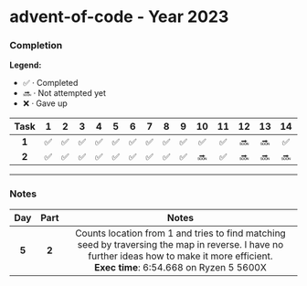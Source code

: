 # advent-of-code - Year 2023
### Completion
<b>Legend:  </b>
- ✅ · Completed
- 🔜 · Not attempted yet
- ❌ · Gave up

|**Task**|**1**|**2**|**3**|**4**|**5**|**6**|**7**|**8**|**9**|**10**|**11**|**12**|**13**|**14**|**15**|**16**|**17**|**18**|**19**|**20**|**21**|**22**|**23**|**24**|**25**|
|:-:|:-:|:-:|:-:|:-:|:-:|:-:|:-:|:-:|:-:|:-:|:-:|:-:|:-:|:-:|:-:|:-:|:-:|:-:|:-:|:-:|:-:|:-:|:-:|:-:|:-:|
|**1**|✅|✅|✅|✅|✅|✅|✅|✅|✅|✅|✅|🔜|🔜|✅|✅|🔜|🔜|🔜|🔜|🔜|🔜|🔜|🔜|🔜|🔜|
|**2**|✅|✅|✅|✅|✅|✅|✅|✅|✅|🔜|✅|🔜|🔜|🔜|🔜|🔜|🔜|🔜|🔜|🔜|🔜|🔜|🔜|🔜|🔜|

--- 
### Notes
|Day|Part|Notes|
|:-:|:-:|:---:|
|**5**|**2**|Counts location from 1 and tries to find matching seed by traversing the map in reverse. I have no further ideas how to make it more efficient. <br> **Exec time**: 6:54.668 on Ryzen 5 5600X |
